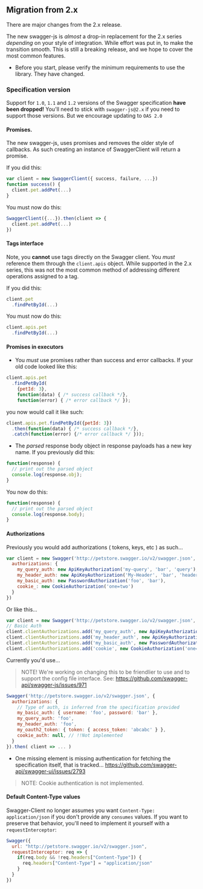 Migration from 2.x
------------------

There are major changes from the 2.x release.

The new swagger-js is _almost_ a drop-in replacement for the 2.x series _depending_ on your style of integration.
While effort was put in, to make the transition smooth. This is still a breaking release, and we hope to cover the most common features.

* Before you start, please verify the minimum requirements to use the library.  They have changed.

### Specification version
Support for `1.0`, `1.1` and `1.2` versions of the Swagger specification **have been dropped!**
You'll need to stick with `swagger-js@2.x` if you need to support those versions. 
But we encourage updating to `OAS 2.0`

#### Promises.
The new swagger-js, uses promises and removes the older style of callbacks.
As such creating an instance of SwaggerClient will return a promise.

If you did this:

```js
var client = new SwaggerClient({ success, failure, ...})
function success() {
  client.pet.addPet(...) 
}
```

You must now do this:

```js
SwaggerClient({...}).then(client => {
  client.pet.addPet(...) 
})
```

#### Tags interface
Note, you **cannot** use tags directly on the Swagger client.  You _must_ reference them through the `client.apis` object.  While supported in the 2.x series, this was not the most common method of addressing different operations assigned to a tag.


If you did this:

```js
client.pet
  .findPetById(...)
```

You must now do this:

```js
client.apis.pet 
  .findPetById(...)
```

#### Promises in executors
* You _must_ use promises rather than success and error callbacks.  If your old code looked like this:

```js
client.apis.pet
  .findPetById(
    {petId: 3},
    function(data) { /* success callback */},
    function(error) { /* error callback */ });
```

you now would call it like such:

```js
client.apis.pet.findPetById({petId: 3})
  .then(function(data) { /* success callback */},
  .catch(function(error) {/* error callback */ }));
```

* The _parsed_ response body object in response payloads has a new key name.  If you previously did this:

```js
function(response) {
  // print out the parsed object
  console.log(response.obj);
}
```

You now do this:

```js
function(response) {
  // print out the parsed object
  console.log(response.body);
}
```

#### Authorizations

Previously you would add authorizations ( tokens, keys, etc ) as such...
```js
var client = new Swagger('http://petstore.swagger.io/v2/swagger.json', {
  authorizations: {
    my_query_auth: new ApiKeyAuthorization('my-query', 'bar', 'query'),
    my_header_auth: new ApiKeyAuthorization('My-Header', 'bar', 'header'),
    my_basic_auth: new PasswordAuthorization('foo', 'bar'),
    cookie_: new CookieAuthorization('one=two')
  }
})
```

Or like this...
```js
var client = new Swagger('http://petstore.swagger.io/v2/swagger.json', ...)
// Basic Auth
client.clientAuthorizations.add('my_query_auth', new ApiKeyAuthorization('my-query', 'bar', 'query'))
client.clientAuthorizations.add('my_header_auth', new ApiKeyAuthorization('My-Header', 'bar', 'header'))
client.clientAuthorizations.add('my_basic_auth', new PasswordAuthorization('foo', 'bar'))
client.clientAuthorizations.add('cookie', new CookieAuthorization('one=two'))
```

Currently you'd use...
> NOTE! We're working on changing this to be friendlier to use and to support the config file interface.
> See: https://github.com/swagger-api/swagger-js/issues/971

```javascript
Swagger('http://petstore.swagger.io/v2/swagger.json', {
  authorizations: {
    // Type of auth, is inferred from the specification provided 
    my_basic_auth: { username: 'foo', password: 'bar' },
    my_query_auth: 'foo', 
    my_header_auth: 'foo', 
    my_oauth2_token: { token: { access_token: 'abcabc' } },
    cookie_auth: null, // !!Not implemented
  }
}).then( client => ... )
```

- One missing element is missing authentication for fetching the specification itself, that is tracked...
https://github.com/swagger-api/swagger-ui/issues/2793


> NOTE: Cookie authentication is not implemented. 

#### Default Content-Type values

Swagger-Client no longer assumes you want `Content-Type: application/json` if you don't provide any `consumes` values. If you want to preserve that behavior, you'll need to implement it yourself with a `requestInterceptor`:

```js
Swagger({
  url: "http://petstore.swagger.io/v2/swagger.json",
  requestInterceptor: req => {
    if(req.body && !req.headers["Content-Type"]) {
      req.headers["Content-Type"] = "application/json"
    }
  }
})
```
